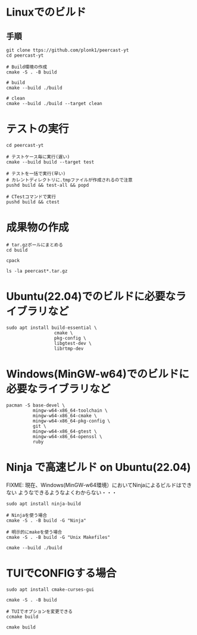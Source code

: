 # Linuxでのビルド


## 手順

```shell
git clone ttps://github.com/plonk1/peercast-yt
cd peercast-yt

# Build環境の作成
cmake -S . -B build

# build
cmake --build ./build

# clean
cmake --build ./build --target clean
```


# テストの実行
```shell
cd peercast-yt

# テストケース毎に実行(遅い)
cmake --build build --target test

# テストを一括で実行(早い)
# カレントディレクトリに.tmpファイルが作成されるので注意
pushd build && test-all && popd

# CTestコマンドで実行
pushd build && ctest
```

# 成果物の作成
```shell
# tar.gzボールにまとめる
cd build

cpack

ls -la peercast*.tar.gz
```


# Ubuntu(22.04)でのビルドに必要なライブラリなど
```shell
sudo apt install build-essential \
                  cmake \
                  pkg-config \
                  libgtest-dev \
                  librtmp-dev
```

# Windows(MinGW-w64)でのビルドに必要なライブラリなど
```shell
pacman -S base-devel \
          mingw-w64-x86_64-toolchain \
          mingw-w64-x86_64-cmake \
          mingw-w64-x86_64-pkg-config \
          git \
          mingw-w64-x86_64-gtest \
          mingw-w64-x86_64-openssl \
          ruby
```

# Ninja で高速ビルド on Ubuntu(22.04)
FIXME: 現在、Windows(MinGW-w64環境）においてNinjaによるビルドはできない
       ようなできるようなよくわからない・・・

```shell
sudo apt install ninja-build

# Ninjaを使う場合
cmake -S . -B build -G "Ninja"

# 明示的にmakeを使う場合
cmake -S . -B build -G "Unix Makefiles"

cmake --build ./build
```

# TUIでCONFIGする場合
```
sudo apt install cmake-curses-gui

cmake -S . -B build

# TUIでオプションを変更できる
ccmake build

cmake build
```